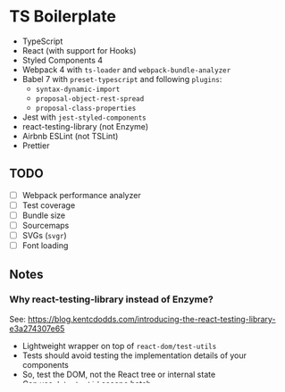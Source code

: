 # TS Boilerplate

- TypeScript
- React (with support for Hooks)
- Styled Components 4
- Webpack 4 with `ts-loader` and `webpack-bundle-analyzer`
- Babel 7 with `preset-typescript` and following `plugins`:
  - `syntax-dynamic-import`
  - `proposal-object-rest-spread`
  - `proposal-class-properties`
- Jest with `jest-styled-components`
- react-testing-library (not Enzyme)
- Airbnb ESLint (not TSLint)
- Prettier

## TODO

- [ ] Webpack performance analyzer
- [ ] Test coverage
- [ ] Bundle size
- [ ] Sourcemaps
- [ ] SVGs (`svgr`)
- [ ] Font loading

## Notes

### Why react-testing-library instead of Enzyme?

See: https://blog.kentcdodds.com/introducing-the-react-testing-library-e3a274307e65

- Lightweight wrapper on top of `react-dom/test-utils`
- Tests should avoid testing the implementation details of your components
- So, test the DOM, not the React tree or internal state
- Can use `data-testid` escape hatch
